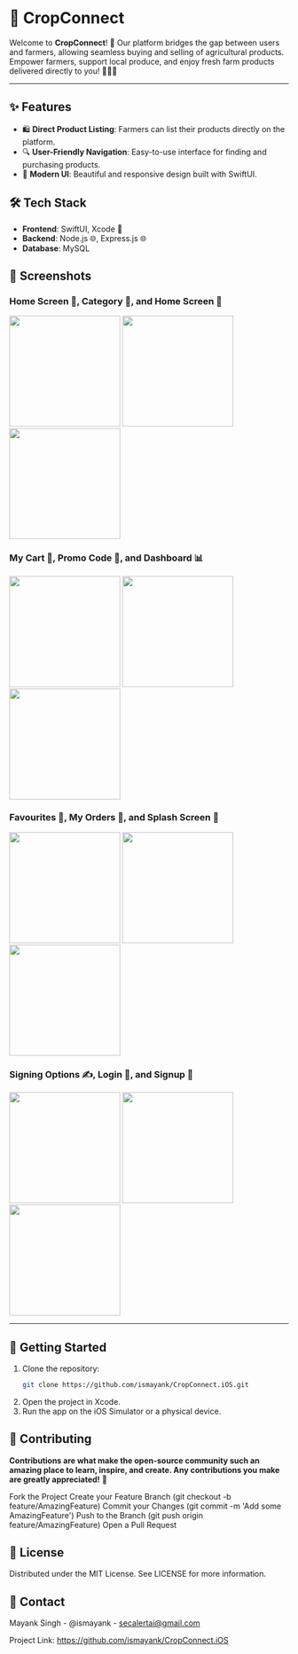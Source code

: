 # 🌾 CropConnect

Welcome to **CropConnect**! 🌱 Our platform bridges the gap between users and farmers, allowing seamless buying and selling of agricultural products. Empower farmers, support local produce, and enjoy fresh farm products delivered directly to you! 🍅🥬🍎

---

## ✨ Features

- 🛍️ **Direct Product Listing**: Farmers can list their products directly on the platform.
- 🔍 **User-Friendly Navigation**: Easy-to-use interface for finding and purchasing products.
- 🎨 **Modern UI**: Beautiful and responsive design built with SwiftUI.
  
## 🛠️ Tech Stack

- **Frontend**: SwiftUI, Xcode 📲
- **Backend**: Node.js 🌐, Express.js 🌐 
- **Database**: MySQL
  
## 📸 Screenshots

### Home Screen 🏡, Category 📂, and Home Screen 🏡
<p float="left">
  <img src="https://github.com/ismayank/CropConnect.iOS/blob/main/Simulator%20Screenshot%20-%20iPhone%2016%20Plus%20-%202024-11-13%20at%2019.46.28.png" width="200"/>
  <img src="https://github.com/ismayank/CropConnect.iOS/blob/main/Simulator%20Screenshot%20-%20iPhone%2016%20Plus%20-%202024-11-13%20at%2019.46.53.png" width="200"/>
  <img src="https://github.com/ismayank/CropConnect.iOS/blob/main/Simulator%20Screenshot%20-%20iPhone%2016%20Plus%20-%202024-11-13%20at%2019.46.48.png" width="200"/>
</p>

### My Cart 🛒, Promo Code 🎫, and Dashboard 📊
<p float="left">
  <img src="https://github.com/ismayank/CropConnect.iOS/blob/main/Simulator%20Screenshot%20-%20iPhone%2016%20Plus%20-%202024-11-13%20at%2019.47.09.png" width="200"/>
  <img src="https://github.com/ismayank/CropConnect.iOS/blob/main/Simulator%20Screenshot%20-%20iPhone%2016%20Plus%20-%202024-11-13%20at%2019.47.21.png" width="200"/>
  <img src="https://github.com/ismayank/CropConnect.iOS/blob/main/Simulator%20Screenshot%20-%20iPhone%2016%20Plus%20-%202024-11-13%20at%2019.47.44.png" width="200"/>
</p>

### Favourites 💖, My Orders 📝, and Splash Screen 🌊
<p float="left">
  <img src="https://github.com/ismayank/CropConnect.iOS/blob/main/Simulator%20Screenshot%20-%20iPhone%2016%20Plus%20-%202024-11-13%20at%2019.47.40.png" width="200"/>
  <img src="https://github.com/ismayank/CropConnect.iOS/blob/main/Simulator%20Screenshot%20-%20iPhone%2016%20Plus%20-%202024-11-13%20at%2019.48.02.png" width="200"/>
  <img src="https://github.com/ismayank/CropConnect.iOS/blob/main/Simulator%20Screenshot%20-%20iPhone%2016%20Plus%20-%202024-11-13%20at%2019.48.20.png" width="200"/>
</p>

### Signing Options ✍️, Login 🔑, and Signup 📝
<p float="left">
  <img src="https://github.com/ismayank/CropConnect.iOS/blob/main/Simulator%20Screenshot%20-%20iPhone%2016%20Plus%20-%202024-11-13%20at%2019.48.23.png" width="200"/>
  <img src="https://github.com/ismayank/CropConnect.iOS/blob/main/Simulator%20Screenshot%20-%20iPhone%2016%20Plus%20-%202024-11-13%20at%2019.48.27.png" width="200"/>
  <img src="https://github.com/ismayank/CropConnect.iOS/blob/main/Simulator%20Screenshot%20-%20iPhone%2016%20Plus%20-%202024-11-13%20at%2019.48.33.png" width="200"/>
</p>



---

## 🚀 Getting Started

1. Clone the repository:
   ```bash
   git clone https://github.com/ismayank/CropConnect.iOS.git
2. Open the project in Xcode.
3. Run the app on the iOS Simulator or a physical device.

## 🤝 Contributing
**Contributions are what make the open-source community such an amazing place to learn, inspire, and create. Any contributions you make are greatly appreciated!** 💪

Fork the Project
Create your Feature Branch (git checkout -b feature/AmazingFeature)
Commit your Changes (git commit -m 'Add some AmazingFeature')
Push to the Branch (git push origin feature/AmazingFeature)
Open a Pull Request

## 📜 License

Distributed under the MIT License. See LICENSE for more information.

## 💬 Contact

Mayank Singh - @ismayank - secalertai@gmail.com

Project Link: https://github.com/ismayank/CropConnect.iOS
